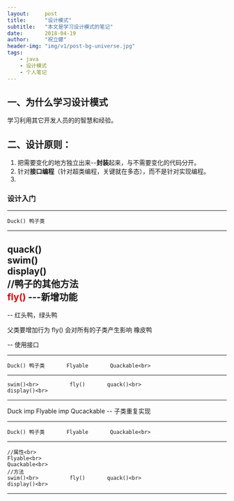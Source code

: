 ```yaml
---
layout:     post
title:      "设计模式"
subtitle:   "本文是学习设计模式的笔记"
date:       2018-04-19
author:     "祝立健"
header-img: "img/v1/post-bg-universe.jpg"
tags:
    - java
    - 设计模式
    - 个人笔记
---
```



## 一、为什么学习设计模式

  学习利用其它开发人员的的智慧和经验。

## 二、设计原则：
1. 把需要变化的地方独立出来--**封装**起来，与不需要变化的代码分开。
2. 针对**接口编程**（针对超类编程，关键就在多态），而不是针对实现编程。
3. 



### 设计入门 
  ----------------------------
    Duck() 鸭子类
  ----------------------------
  quack()<br>
  swim()<br>
  display()<br>
  //鸭子的其他方法 <br>
  <font  color="#dd0000">fly()</font> ---新增功能<br>
  ----------------------------

-- 红头鸭，绿头鸭
  
  父类要增加行为 fly()
  会对所有的子类产生影响 橡皮鸭

-- 使用接口
  ----------------    -----------   ------------------------------
    Duck() 鸭子类       Flyable       Quackable<br>
  ---------------    ------------   ----------------------------
    swim()<br>          fly()       quack()<br>
    display()<br>
  ---------------    ------------   -----------------------------

  Duck imp Flyable imp Qucackable
-- 子类重复实现


----------------    -----------   ------------------------------
    Duck() 鸭子类       Flyable       Quackable<br>
  ---------------    ------------   ----------------------------
    //属性<br> 
    Flyable<br> 
    Quackable<br> 
    //方法
    swim()<br>          fly()       quack()<br>
    display()<br>
  ---------------    ------------   -----------------------------







